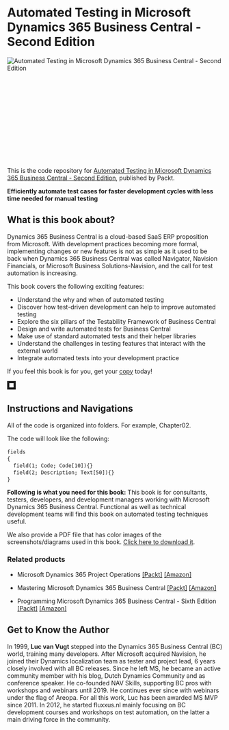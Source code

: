 # Automated Testing in Microsoft Dynamics 365 Business Central - Second Edition

<a href="https://www.packtpub.com/product/automated-testing-in-microsoft-dynamics-365-business-central-second-edition/9781801816427?utm_source=github&utm_medium=repository&utm_campaign=9781801816427"><img src="https://static.packt-cdn.com/products/9781801816427/cover/smaller" alt="Automated Testing in Microsoft Dynamics 365 Business Central - Second Edition" height="256px" align="right"></a>

This is the code repository for [Automated Testing in Microsoft Dynamics 365 Business Central - Second Edition](https://www.packtpub.com/product/automated-testing-in-microsoft-dynamics-365-business-central-second-edition/9781801816427?utm_source=github&utm_medium=repository&utm_campaign=9781801816427), published by Packt.

**Efficiently automate test cases for faster development cycles with less time needed for manual testing**

## What is this book about?
Dynamics 365 Business Central is a cloud-based SaaS ERP proposition from Microsoft. With development practices becoming more formal, implementing changes or new features is not as simple as it used to be back when Dynamics 365 Business Central was called Navigator, Navision Financials, or Microsoft Business Solutions-Navision, and the call for test automation is increasing. 

This book covers the following exciting features:
* Understand the why and when of automated testing
* Discover how test-driven development can help to improve automated testing
* Explore the six pillars of the Testability Framework of Business Central
* Design and write automated tests for Business Central
* Make use of standard automated tests and their helper libraries
* Understand the challenges in testing features that interact with the external world
* Integrate automated tests into your development practice

If you feel this book is for you, get your [copy](https://www.amazon.com/dp/1801816425) today!

<a href="https://www.packtpub.com/?utm_source=github&utm_medium=banner&utm_campaign=GitHubBanner"><img src="https://raw.githubusercontent.com/PacktPublishing/GitHub/master/GitHub.png" 
alt="https://www.packtpub.com/" border="5" /></a>

## Instructions and Navigations
All of the code is organized into folders. For example, Chapter02.

The code will look like the following:
```
fields
{
  field(1; Code; Code[10]){}
  field(2; Description; Text[50]){}
}
```

**Following is what you need for this book:**
This book is for consultants, testers, developers, and development managers working with Microsoft Dynamics 365 Business Central. Functional as well as technical development teams will find this book on automated testing techniques useful.

We also provide a PDF file that has color images of the screenshots/diagrams used in this book. [Click here to download it](https://github.com/PacktPublishing/Automated-Testing-in-Microsoft-Dynamics-365-Business-Central-Second-Edition/tree/main/Graphics/).

### Related products
* Microsoft Dynamics 365 Project Operations [[Packt]](https://www.packtpub.com/product/microsoft-dynamics-365-project-operations/9781801072076?utm_source=github&utm_medium=repository&utm_campaign=9781801072076) [[Amazon]](https://www.amazon.com/dp/1801072078)

* Mastering Microsoft Dynamics 365 Business Central [[Packt]](https://www.packtpub.com/product/mastering-microsoft-dynamics-365-business-central/9781789951257?utm_source=github&utm_medium=repository&utm_campaign=9781789951257) [[Amazon]](https://www.amazon.com/dp/1789951259)

* Programming Microsoft Dynamics 365 Business Central - Sixth Edition [[Packt]](https://www.packtpub.com/product/programming-microsoft-dynamics-365-business-central-sixth-edition/9781789137798?utm_source=github&utm_medium=repository&utm_campaign=9781789137798) [[Amazon]](https://www.amazon.com/dp/1789137799)

## Get to Know the Author

In 1999, **Luc van Vugt** stepped into the Dynamics 365 Business Central (BC) world, training many developers. After Microsoft acquired Navision, he joined their Dynamics localization team as tester and project lead, 6 years closely involved with all BC releases. Since he left MS, he became an active community member with his blog, Dutch Dynamics Community and as conference speaker. He co-founded NAV Skills, supporting BC pros with workshops and webinars until 2019. He continues ever since with webinars under the flag of Areopa. For all this work, Luc has been awarded MS MVP since 2011. In 2012, he started fluxxus.nl mainly focusing on BC development courses and workshops on test automation, on the latter a main driving force in the community.
